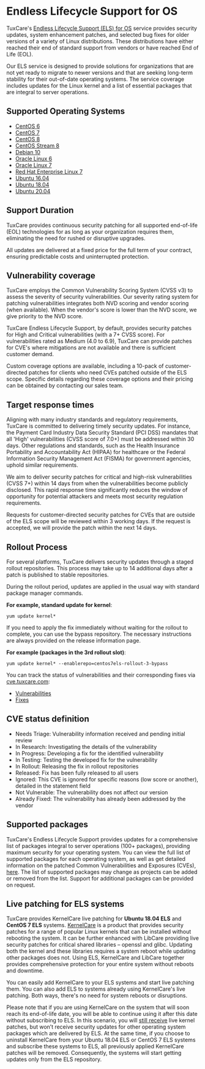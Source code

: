 # Endless Lifecycle Support for OS

TuxCare's [Endless Lifecycle Support (ELS) for OS](https://tuxcare.com/extended-lifecycle-support/) service provides security updates, system enhancement patches, and selected bug fixes for older versions of a variety of Linux distributions. These distributions have either reached their end of standard support from vendors or have reached End of Life (EOL).

Our ELS service is designed to provide solutions for organizations that are not yet ready to migrate to newer versions and that are seeking long-term stability for their out-of-date operating systems. The service coverage includes updates for the Linux kernel and a list of essential packages that are integral to server operations.

## Supported Operating Systems

* [CentOS 6](./centos-6-els)
* [CentOS 7](./centos-7-els)
* [CentOS 8](./centos-8-els)
* [CentOS Stream 8](./centos-stream-8-els)
* [Debian 10](./debian-10-els)
* [Oracle Linux 6](./oracle-linux-6-els)
* [Oracle Linux 7](./oracle-linux-7-els)
* [Red Hat Enterprise Linux 7](./red-hat-enterprise-linux-7-els)
* [Ubuntu 16.04](./ubuntu-16-04-els)
* [Ubuntu 18.04](./ubuntu-18-04-els)
* [Ubuntu 20.04](./ubuntu-20-04-els)

## Support Duration

TuxCare provides continuous security patching for all supported end-of-life (EOL) technologies for as long as your organization requires them, eliminating the need for rushed or disruptive upgrades.

All updates are delivered at a fixed price for the full term of your contract, ensuring predictable costs and uninterrupted protection.

## Vulnerability coverage

TuxCare employs the Common Vulnerability Scoring System (CVSS v3) to assess the severity of security vulnerabilities. Our severity rating system for patching vulnerabilities integrates both NVD scoring and vendor scoring (when available). When the vendor's score is lower than the NVD score, we give priority to the NVD score.

TuxCare Endless Lifecycle Support, by default, provides security patches for High and Critical vulnerabilities (with a 7+ CVSS score). For vulnerabilities rated as Medium (4.0 to 6.9), TuxCare can provide patches for CVE's where mitigations are not available and there is sufficient customer demand.

Custom coverage options are available, including a 10-pack of customer-directed patches for clients who need CVEs patched outside of the ELS scope. Specific details regarding these coverage options and their pricing can be obtained by contacting our sales team.

## Target response times

Aligning with many industry standards and regulatory requirements, TuxCare is committed to delivering timely security updates. For instance, the Payment Card Industry Data Security Standard (PCI DSS) mandates that all 'High' vulnerabilities (CVSS score of 7.0+) must be addressed within 30 days. Other regulations and standards, such as the Health Insurance Portability and Accountability Act (HIPAA) for healthcare or the Federal Information Security Management Act (FISMA) for government agencies, uphold similar requirements.

We aim to deliver security patches for critical and high-risk vulnerabilities (CVSS 7+) within 14 days from when the vulnerabilities become publicly disclosed. This rapid response time significantly reduces the window of opportunity for potential attackers and meets most security regulation requirements.

Requests for customer-directed security patches for CVEs that are outside of the ELS scope will be reviewed within 3 working days. If the request is accepted, we will provide the patch within the next 14 days.

## Rollout Process

For several platforms, TuxCare delivers security updates through a staged rollout repositories. This process may take up to 14 additional days after a patch is published to stable repositories.

During the rollout period, updates are applied in the usual way with standard package manager commands. 

**For example, standard update for kernel**:

<CodeWithCopy>

```
yum update kernel*
```

</CodeWithCopy>

If you need to apply the fix immediately without waiting for the rollout to complete, you can use the bypass repository. The necessary instructions are always provided on the release information page.

**For example (packages in the 3rd rollout slot)**:

<CodeWithCopy>

```
yum update kernel* --enablerepo=centos7els-rollout-3-bypass
```

</CodeWithCopy>

You can track the status of vulnerabilities and their corresponding fixes via [cve.tuxcare.com](https://cve.tuxcare.com/):
* [Vulnerabilities](https://cve.tuxcare.com/els/cve)
* [Fixes](https://cve.tuxcare.com/els/releases)

## CVE status definition

- Needs Triage: Vulnerability information received and pending initial review
- In Research: Investigating the details of the vulnerability
- In Progress: Developing a fix for the identified vulnerability
- In Testing: Testing the developed fix for the vulnerability
- In Rollout: Releasing the fix in rollout repositories
- Released: Fix has been fully released to all users
- Ignored: This CVE is ignored for specific reasons (low score or another), detailed in the statement field
- Not Vulnerable: The vulnerability does not affect our version
- Already Fixed: The vulnerability has already been addressed by the vendor

## Supported packages

TuxCare's Endless Lifecycle Support provides updates for a comprehensive list of packages integral to server operations (100+ packages), providing maximum security for your operating system. You can view the full list of supported packages for each operating system, as well as get detailed information on the patched Common Vulnerabilities and Exposures (CVEs), [here](https://cve.tuxcare.com/els/projects). The list of supported packages may change as projects can be added or removed from the list. Support for additional packages can be provided on request.

## Live patching for ELS systems

TuxCare provides KernelCare live patching for **Ubuntu 18.04 ELS** and **CentOS 7 ELS** systems. [KernelCare](https://docs.tuxcare.com/live-patching-services/) is a product that provides security patches for a range of popular Linux kernels that can be installed without rebooting the system. It can be further enhanced with LibCare providing live security patches for critical shared libraries – openssl and glibc. Updating both the kernel and these libraries requires a system reboot while updating other packages does not. Using ELS, KernelCare and LibCare together provides comprehensive protection for your entire system without reboots and downtime.

You can easily add KernelCare to your ELS systems and start live patching them. You can also add ELS to systems already using KernelCare's live patching. Both ways, there's no need for system reboots or disruptions.

Please note that if you are using KernelCare on the system that will soon reach its end-of-life date, you will be able to continue using it after this date without subscribing to ELS. In this scenario, you will [still receive](https://docs.tuxcare.com/live-patching-services/#kernel-patching-lifetime) live kernel patches, but won’t receive security updates for other operating system packages which are delivered by ELS. At the same time, if you choose to uninstall KernelCare from your Ubuntu 18.04 ELS or CentOS 7 ELS systems and subscribe these systems to ELS, all previously applied KernelCare patches will be removed. Consequently, the systems will start getting updates only from the ELS repository.
